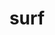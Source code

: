 ---
category: 4-letters
denotation: null
name: surf
reference_link: https://www.etymonline.com/word/surf
root_language: null
root_name: null
title: surf
type: free
word_sums:
- respelling: surf
  sum: 'Surf + '
---